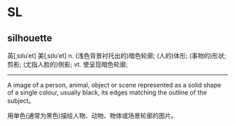 # SL

## silhouette

英[ˌsɪluˈet] 美[ˌsɪluˈet]
n.	(浅色背景衬托出的)暗色轮廓; (人的)体形; (事物的)形状; 剪影; (尤指人脸的)侧影;
vt.	使呈现暗色轮廓;

---

A image of a person, animal, object or scene represented as a solid shape of a single colour, usually black, its edges matching the outline of the subject。

用单色(通常为黑色)描绘人物、动物、物体或场景轮廓的图片。

